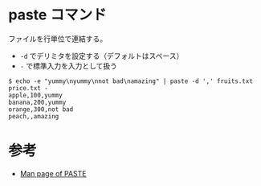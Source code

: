 # paste コマンド

ファイルを行単位で連結する。

- `-d` でデリミタを設定する（デフォルトはスペース）
- `-` で標準入力を入力として扱う

```console
$ echo -e "yummy\nyummy\nnot bad\namazing" | paste -d ',' fruits.txt price.txt -
apple,100,yummy
banana,200,yummy
orange,300,not bad
peach,,amazing
```

# 参考

- [Man page of PASTE](https://linuxjm.osdn.jp/html/gnumaniak/man1/paste.1.html)
